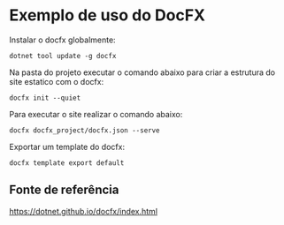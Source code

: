 # Exemplo de uso do DocFX

Instalar o docfx globalmente:

```
dotnet tool update -g docfx
```

Na pasta do projeto executar o comando abaixo para criar a estrutura do site estatico com o docfx:

```
docfx init --quiet
```

Para executar o site realizar o comando abaixo:

```
docfx docfx_project/docfx.json --serve
```

Exportar um template do docfx:

```
docfx template export default
```

## Fonte de referência

https://dotnet.github.io/docfx/index.html

